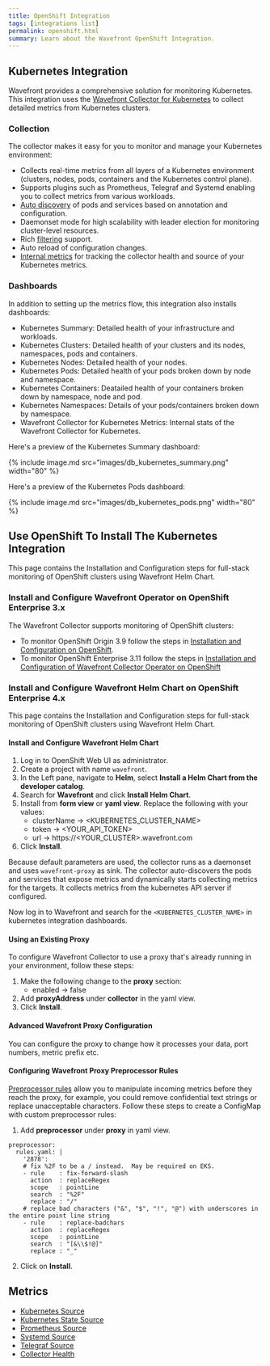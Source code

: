 ```yaml
---
title: OpenShift Integration
tags: [integrations list]
permalink: openshift.html
summary: Learn about the Wavefront OpenShift Integration.
---
```

## Kubernetes Integration

Wavefront provides a comprehensive solution for monitoring Kubernetes. This integration uses the [Wavefront Collector for Kubernetes](https://github.com/wavefrontHQ/wavefront-kubernetes-collector) to collect detailed metrics from Kubernetes clusters.

### Collection
The collector makes it easy for you to monitor and manage your Kubernetes environment:

* Collects real-time metrics from all layers of a Kubernetes environment (clusters, nodes, pods, containers and the Kubernetes control plane).
* Supports plugins such as Prometheus, Telegraf and Systemd enabling you to collect metrics from various workloads.
* [Auto discovery](https://github.com/wavefrontHQ/wavefront-kubernetes-collector/blob/master/docs/discovery.md) of pods and services based on annotation and configuration.
* Daemonset mode for high scalability with leader election for monitoring cluster-level resources.
* Rich [filtering](https://github.com/wavefrontHQ/wavefront-kubernetes-collector/blob/master/docs/filtering.md) support.
* Auto reload of configuration changes.
* [Internal metrics](https://github.com/wavefrontHQ/wavefront-kubernetes-collector/blob/master/docs/metrics.md#collector-health-metrics) for tracking the collector health and source of your Kubernetes metrics.

### Dashboards

In addition to setting up the metrics flow, this integration also installs dashboards:

* Kubernetes Summary: Detailed health of your infrastructure and workloads.
* Kubernetes Clusters: Detailed health of your clusters and its nodes, namespaces, pods and containers.
* Kubernetes Nodes: Detailed health of your nodes.
* Kubernetes Pods: Detailed health of your pods broken down by node and namespace.
* Kubernetes Containers: Deatailed health of your containers broken down by namespace, node and pod.
* Kubernetes Namespaces: Details of your pods/containers broken down by namespace.
* Wavefront Collector for Kubernetes Metrics: Internal stats of the Wavefront Collector for Kubernetes.

Here's a preview of the Kubernetes Summary dashboard:

{% include image.md src="images/db_kubernetes_summary.png" width="80" %}

Here's a preview of the Kubernetes Pods dashboard:

{% include image.md src="images/db_kubernetes_pods.png" width="80" %}

## Use OpenShift To Install The Kubernetes Integration

This page contains the Installation and Configuration steps for full-stack monitoring of OpenShift clusters using Wavefront Helm Chart.

### Install and Configure Wavefront Operator on OpenShift Enterprise 3.x

The Wavefront Collector supports monitoring of OpenShift clusters:
  * To monitor OpenShift Origin 3.9 follow the steps in [Installation and Configuration on OpenShift](https://github.com/wavefronthq/wavefront-kubernetes-collector/tree/master/docs/openshift.md).
  * To monitor OpenShift Enterprise 3.11 follow the steps in [Installation and Configuration of Wavefront Collector Operator on OpenShift](https://github.com/wavefronthq/wavefront-kubernetes-collector/tree/master/docs/openshift-operator.md)

### Install and Configure Wavefront Helm Chart on OpenShift Enterprise 4.x

This page contains the Installation and Configuration steps for full-stack monitoring of OpenShift clusters using Wavefront Helm Chart.

#### Install and Configure Wavefront Helm Chart

1. Log in to OpenShift Web UI as administrator.
2. Create a project with name `wavefront`.
3. In the Left pane, navigate to **Helm**, select **Install a Helm Chart from the developer catalog**.
4. Search for **Wavefront** and click **Install Helm Chart**.
5. Install from **form view** or **yaml view**. Replace the following with your values:
    * clusterName → <KUBERNETES_CLUSTER_NAME>
    * token → <YOUR_API_TOKEN>
    * url → https://<YOUR_CLUSTER>.wavefront.com
6. Click **Install**.

Because default parameters are used, the collector runs as a daemonset and uses `wavefront-proxy` as sink. The collector auto-discovers the pods and services that expose metrics and dynamically starts collecting metrics for the targets. It collects metrics from the kubernetes API server if configured.

Now log in to Wavefront and search for the `<KUBERNETES_CLUSTER_NAME>` in kubernetes integration dashboards.

#### Using an Existing Proxy

To configure Wavefront Collector to use a proxy that's already running in your environment, follow these steps:
1. Make the following change to the **proxy** section:
    * enabled → false
2. Add **proxyAddress** under **collector** in the yaml view.
3. Click **Install**.

#### Advanced Wavefront Proxy Configuration

You can configure the proxy to change how it processes your data, port numbers, metric prefix etc.

#### Configuring Wavefront Proxy Preprocessor Rules

[Preprocessor rules](https://docs.wavefront.com/proxies_preprocessor_rules.html) allow you to manipulate incoming metrics before they reach the proxy, for example, you could remove confidential text strings or replace unacceptable characters. Follow these steps to create a ConfigMap with custom preprocessor rules:

1. Add **preprocessor** under **proxy** in yaml view.
```
preprocessor:
  rules.yaml: |
    '2878':
    # fix %2F to be a / instead.  May be required on EKS.
    - rule    : fix-forward-slash
      action  : replaceRegex
      scope   : pointLine
      search  : "%2F"
      replace : "/"
    # replace bad characters ("&", "$", "!", "@") with underscores in the entire point line string
    - rule    : replace-badchars
      action  : replaceRegex
      scope   : pointLine
      search  : "[&\\$!@]"
      replace : "_"
```
2. Click on **Install**.

## Metrics

* [Kubernetes Source](https://github.com/wavefrontHQ/wavefront-collector-for-kubernetes/blob/master/docs/metrics.md#kubernetes-source)
* [Kubernetes State Source](https://github.com/wavefrontHQ/wavefront-collector-for-kubernetes/blob/master/docs/metrics.md#kubernetes-state-source)
* [Prometheus Source](https://github.com/wavefrontHQ/wavefront-collector-for-kubernetes/blob/master/docs/metrics.md#prometheus-source)
* [Systemd Source](https://github.com/wavefrontHQ/wavefront-collector-for-kubernetes/blob/master/docs/metrics.md#systemd-source)
* [Telegraf Source](https://github.com/wavefrontHQ/wavefront-collector-for-kubernetes/blob/master/docs/metrics.md#telegraf-source)
* [Collector Health](https://github.com/wavefrontHQ/wavefront-collector-for-kubernetes/blob/master/docs/metrics.md#collector-health-metrics)
